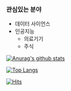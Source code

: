 ### 관심있는 분야

- 데이터 사이언스
- 인공지능
  - 의료기기
  - 주식

[![Anurag's github stats](https://github-readme-stats.vercel.app/api?username=mildsalmon)](https://github.com/anuraghazra/github-readme-stats)

[![Top Langs](https://github-readme-stats.vercel.app/api/top-langs/?username=mildsalmon)](https://github.com/anuraghazra/github-readme-stats)

[![Hits](https://hits.seeyoufarm.com/api/count/incr/badge.svg?url=https%3A%2F%2Fgithub.com%2Fmildsalmon)](https://hits.seeyoufarm.com)
